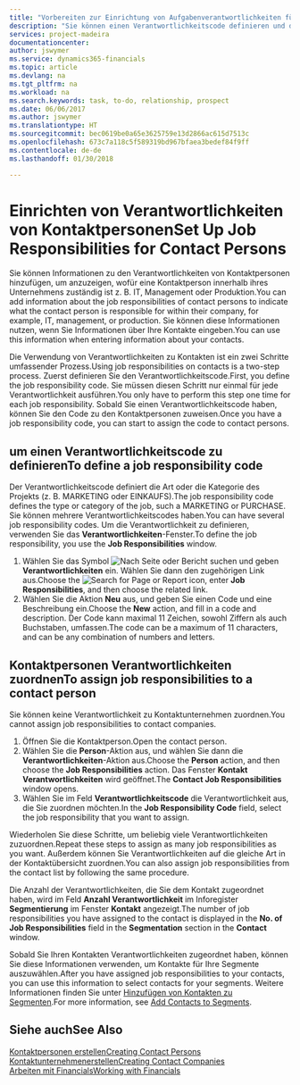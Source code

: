 ```yaml
---
title: "Vorbereiten zur Einrichtung von Aufgabenverantwortlichkeiten für Kontakte | Microsoft Docs"
description: "Sie können einen Verantwortlichkeitscode definieren und diesen einem Kontakt zuweisen, um den Aufgaben anzuzeigen, dass Ihr Kontakt bei dem Unternehmen, z IT, oder Produktion verantwortlich ist."
services: project-madeira
documentationcenter: 
author: jswymer
ms.service: dynamics365-financials
ms.topic: article
ms.devlang: na
ms.tgt_pltfrm: na
ms.workload: na
ms.search.keywords: task, to-do, relationship, prospect
ms.date: 06/06/2017
ms.author: jswymer
ms.translationtype: HT
ms.sourcegitcommit: bec0619be0a65e3625759e13d2866ac615d7513c
ms.openlocfilehash: 673c7a118c5f589319bd967bfaea3bedef84f9ff
ms.contentlocale: de-de
ms.lasthandoff: 01/30/2018

---
```

# <a name="set-up-job-responsibilities-for-contact-persons"></a><span data-ttu-id="5675f-103">Einrichten von Verantwortlichkeiten von Kontaktpersonen</span><span class="sxs-lookup"><span data-stu-id="5675f-103">Set Up Job Responsibilities for Contact Persons</span></span>
<span data-ttu-id="5675f-104">Sie können Informationen zu den Verantwortlichkeiten von Kontaktpersonen hinzufügen, um anzuzeigen, wofür eine Kontaktperson innerhalb ihres Unternehmens zuständig ist z. B. IT, Management oder Produktion.</span><span class="sxs-lookup"><span data-stu-id="5675f-104">You can add information about the job responsibilities of contact persons to indicate what the contact person is responsible for within their company, for example, IT, management, or production.</span></span> <span data-ttu-id="5675f-105">Sie können diese Informationen nutzen, wenn Sie Informationen über Ihre Kontakte eingeben.</span><span class="sxs-lookup"><span data-stu-id="5675f-105">You can use this information when entering information about your contacts.</span></span>

<span data-ttu-id="5675f-106">Die Verwendung von Verantwortlichkeiten zu Kontakten ist ein zwei Schritte umfassender Prozess.</span><span class="sxs-lookup"><span data-stu-id="5675f-106">Using job responsibilities on contacts is a two-step process.</span></span> <span data-ttu-id="5675f-107">Zuerst definieren Sie den Verantwortlichkeitscode.</span><span class="sxs-lookup"><span data-stu-id="5675f-107">First, you define the job responsibility code.</span></span> <span data-ttu-id="5675f-108">Sie müssen diesen Schritt nur einmal für jede Verantwortlichkeit ausführen.</span><span class="sxs-lookup"><span data-stu-id="5675f-108">You only have to perform this step one time for each job responsibility.</span></span> <span data-ttu-id="5675f-109">Sobald Sie einen Verantwortlichkeitscode haben, können Sie den Code zu den Kontaktpersonen zuweisen.</span><span class="sxs-lookup"><span data-stu-id="5675f-109">Once you have a job responsibility code, you can start to assign the code to contact persons.</span></span>

## <a name="to-define-a-job-responsibility-code"></a><span data-ttu-id="5675f-110">um einen Verantwortlichkeitscode zu definieren</span><span class="sxs-lookup"><span data-stu-id="5675f-110">To define a job responsibility code</span></span>
<span data-ttu-id="5675f-111">Der Verantwortlichkeitscode definiert die Art oder die Kategorie des Projekts (z. B. MARKETING oder EINKAUFS).</span><span class="sxs-lookup"><span data-stu-id="5675f-111">The job responsibility code defines the type or category of the job, such a MARKETING or PURCHASE.</span></span> <span data-ttu-id="5675f-112">Sie können mehrere Verantwortlichkeitscodes haben.</span><span class="sxs-lookup"><span data-stu-id="5675f-112">You can have several job responsibility codes.</span></span> <span data-ttu-id="5675f-113">Um die Verantwortlichkeit zu definieren, verwenden Sie das **Verantwortlichkeiten**-Fenster.</span><span class="sxs-lookup"><span data-stu-id="5675f-113">To define the job responsibility, you use the **Job Responsibilities** window.</span></span>

1. <span data-ttu-id="5675f-114">Wählen Sie das Symbol ![Nach Seite oder Bericht suchen](media/ui-search/search_small.png "Nach Seite oder Bericht suchen") und geben **Verantwortlichkeiten** ein. Wählen Sie dann den zugehörigen Link aus.</span><span class="sxs-lookup"><span data-stu-id="5675f-114">Choose the ![Search for Page or Report](media/ui-search/search_small.png "Search for Page or Report icon") icon, enter **Job Responsibilities**, and then choose the related link.</span></span>
2. <span data-ttu-id="5675f-115">Wählen Sie die Aktion **Neu** aus, und geben Sie einen Code und eine Beschreibung ein.</span><span class="sxs-lookup"><span data-stu-id="5675f-115">Choose the **New** action, and fill in a code and description.</span></span> <span data-ttu-id="5675f-116">Der Code kann maximal 11 Zeichen, sowohl Ziffern als auch Buchstaben, umfassen.</span><span class="sxs-lookup"><span data-stu-id="5675f-116">The code can be a maximum of 11 characters, and can be any combination of numbers and letters.</span></span>

## <a name="to-assign-job-responsibilities-to-a-contact-person"></a><span data-ttu-id="5675f-117">Kontaktpersonen Verantwortlichkeiten zuordnen</span><span class="sxs-lookup"><span data-stu-id="5675f-117">To assign job responsibilities to a contact person</span></span>
<span data-ttu-id="5675f-118">Sie können keine Verantwortlichkeit zu Kontaktunternehmen zuordnen.</span><span class="sxs-lookup"><span data-stu-id="5675f-118">You cannot assign job responsibilities to contact companies.</span></span>

1. <span data-ttu-id="5675f-119">Öffnen Sie die Kontaktperson.</span><span class="sxs-lookup"><span data-stu-id="5675f-119">Open the contact person.</span></span>
2. <span data-ttu-id="5675f-120">Wählen Sie die **Person**-Aktion aus, und wählen Sie dann die **Verantwortlichkeiten**-Aktion aus.</span><span class="sxs-lookup"><span data-stu-id="5675f-120">Choose the **Person** action, and then choose the **Job Responsibilities** action.</span></span> <span data-ttu-id="5675f-121">Das Fenster **Kontakt Verantwortlichkeiten** wird geöffnet.</span><span class="sxs-lookup"><span data-stu-id="5675f-121">The **Contact Job Responsibilities** window opens.</span></span>
3. <span data-ttu-id="5675f-122">Wählen Sie im Feld **Verantwortlichkeitscode** die Verantwortlichkeit aus, die Sie zuordnen möchten.</span><span class="sxs-lookup"><span data-stu-id="5675f-122">In the **Job Responsibility Code** field, select the job responsibility that you want to assign.</span></span>

<span data-ttu-id="5675f-123">Wiederholen Sie diese Schritte, um beliebig viele Verantwortlichkeiten zuzuordnen.</span><span class="sxs-lookup"><span data-stu-id="5675f-123">Repeat these steps to assign as many job responsibilities as you want.</span></span> <span data-ttu-id="5675f-124">Außerdem können Sie Verantwortlichkeiten auf die gleiche Art in der Kontaktübersicht zuordnen.</span><span class="sxs-lookup"><span data-stu-id="5675f-124">You can also assign job responsibilities from the contact list by following the same procedure.</span></span>

<span data-ttu-id="5675f-125">Die Anzahl der Verantwortlichkeiten, die Sie dem Kontakt zugeordnet haben, wird im Feld **Anzahl Verantwortlichkeit** im Inforegister **Segmentierung** im Fenster **Kontakt** angezeigt.</span><span class="sxs-lookup"><span data-stu-id="5675f-125">The number of job responsibilities you have assigned to the contact is displayed in the **No. of Job Responsibilities** field in the **Segmentation** section in the **Contact** window.</span></span>

<span data-ttu-id="5675f-126">Sobald Sie Ihren Kontakten Verantwortlichkeiten zugeordnet haben, können Sie diese Informationen verwenden, um Kontakte für Ihre Segmente auszuwählen.</span><span class="sxs-lookup"><span data-stu-id="5675f-126">After you have assigned job responsibilities to your contacts, you can use this information to select contacts for your segments.</span></span> <span data-ttu-id="5675f-127">Weitere Informationen finden Sie unter [Hinzufügen von Kontakten zu Segmenten](marketing-add-contact-segment.md).</span><span class="sxs-lookup"><span data-stu-id="5675f-127">For more information, see [Add Contacts to Segments](marketing-add-contact-segment.md).</span></span>

## <a name="see-also"></a><span data-ttu-id="5675f-128">Siehe auch</span><span class="sxs-lookup"><span data-stu-id="5675f-128">See Also</span></span>
[<span data-ttu-id="5675f-129">Kontaktpersonen erstellen</span><span class="sxs-lookup"><span data-stu-id="5675f-129">Creating Contact Persons</span></span>](marketing-create-contact-persons.md)  
[<span data-ttu-id="5675f-130">Kontaktunternehmenerstellen</span><span class="sxs-lookup"><span data-stu-id="5675f-130">Creating Contact Companies</span></span>](marketing-create-contact-companies.md)  
[<span data-ttu-id="5675f-131">Arbeiten mit Financials</span><span class="sxs-lookup"><span data-stu-id="5675f-131">Working with Financials</span></span>](ui-work-product.md)

